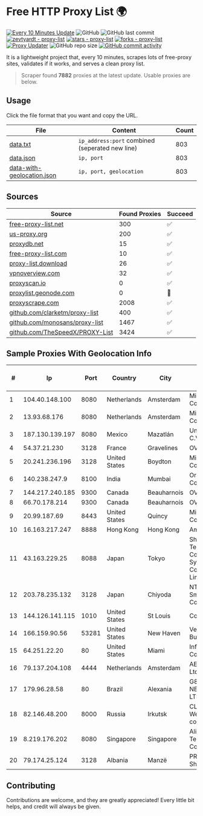 
# Free HTTP Proxy List 🌍

[![Every 10 Minutes Update](https://github.com/mertguvencli/http-proxy-list/actions/workflows/main.yml/badge.svg?branch=main)](https://github.com/mertguvencli/http-proxy-list/actions/workflows/main.yml)
![GitHub](https://img.shields.io/github/license/mertguvencli/http-proxy-list)
![GitHub last commit](https://img.shields.io/github/last-commit/mertguvencli/http-proxy-list)
[![zevtyardt - proxy-list](https://img.shields.io/static/v1?label=zevtyardt&message=proxy-list&color=blue&logo=github)](https://github.com/zevtyardt/proxy-list "Go to GitHub repo")
[![stars - proxy-list](https://img.shields.io/github/stars/zevtyardt/proxy-list?style=social)](https://github.com/zevtyardt/proxy-list)
[![forks - proxy-list](https://img.shields.io/github/forks/zevtyardt/proxy-list?style=social)](https://github.com/zevtyardt/proxy-list)
[![Proxy Updater](https://github.com/zevtyardt/proxy-list/workflows/Proxy%20Updater/badge.svg)](https://github.com/zevtyardt/proxy-list/actions?query=workflow:"Proxy+Updater")
![GitHub repo size](https://img.shields.io/github/repo-size/zevtyardt/proxy-list)
[![GitHub commit activity](https://img.shields.io/github/commit-activity/m/zevtyardt/proxy-list?logo=commits)](https://github.com/zevtyardt/proxy-list/commits/main)

It is a lightweight project that, every 10 minutes, scrapes lots of free-proxy sites, validates if it works, and serves a clean proxy list.

> Scraper found **7882** proxies at the latest update. Usable proxies are below.

## Usage

Click the file format that you want and copy the URL.

|File|Content|Count|
|----|-------|-----|
|[data.txt](https://raw.githubusercontent.com/mertguvencli/http-proxy-list/main/proxy-list/data.txt)|`ip_address:port` combined (seperated new line)|803|
|[data.json](https://raw.githubusercontent.com/mertguvencli/http-proxy-list/main/proxy-list/data.json)|`ip, port`|803|
|[data-with-geolocation.json](https://raw.githubusercontent.com/mertguvencli/http-proxy-list/main/proxy-list/data-with-geolocation.json)|`ip, port, geolocation`|803|

## Sources

|Source|Found Proxies|Succeed|
|------|-------------|-------|
|[free-proxy-list.net](https://free-proxy-list.net)|300|✅|
|[us-proxy.org](https://www.us-proxy.org)|200|✅|
|[proxydb.net](http://proxydb.net)|15|✅|
|[free-proxy-list.com](https://free-proxy-list.com/?page=&port=&type%5B%5D=http&type%5B%5D=https&up_time=0&search=Search)|10|✅|
|[proxy-list.download](https://www.proxy-list.download/HTTP)|26|✅|
|[vpnoverview.com](https://vpnoverview.com/privacy/anonymous-browsing/free-proxy-servers)|32|✅|
|[proxyscan.io](https://www.proxyscan.io)|0|✅|
|[proxylist.geonode.com](https://proxylist.geonode.com/api/proxy-list?limit=300&page=1&sort_by=lastChecked&sort_type=desc&protocols=http,https)|0|🚫|
|[proxyscrape.com](https://api.proxyscrape.com/v2/?request=displayproxies&protocol=http&timeout=10000&country=all&ssl=all&anonymity=all)|2008|✅|
|[github.com/clarketm/proxy-list](https://raw.githubusercontent.com/clarketm/proxy-list/master/proxy-list-raw.txt)|400|✅|
|[github.com/monosans/proxy-list](https://raw.githubusercontent.com/monosans/proxy-list/main/proxies/http.txt)|1467|✅|
|[github.com/TheSpeedX/PROXY-List](https://raw.githubusercontent.com/TheSpeedX/PROXY-List/master/http.txt)|3424|✅|


## Sample Proxies With Geolocation Info

|#|Ip|Port|Country|City|Internet Service Provider|
|-|--|----|-------|----|-------------------------|
|1|104.40.148.100|8080|Netherlands|Amsterdam|Microsoft Corporation|
|2|13.93.68.176|8080|Netherlands|Amsterdam|Microsoft Corporation|
|3|187.130.139.197|8080|Mexico|Mazatlán|Uninet S.A. de C.V.|
|4|54.37.21.230|3128|France|Gravelines|OVH SAS|
|5|20.241.236.196|3128|United States|Boydton|Microsoft Corporation|
|6|140.238.247.9|8100|India|Mumbai|Oracle Corporation|
|7|144.217.240.185|9300|Canada|Beauharnois|OVH SAS|
|8|66.70.178.214|9300|Canada|Beauharnois|OVH SAS|
|9|20.99.187.69|8443|United States|Quincy|Microsoft Corporation|
|10|16.163.217.247|8888|Hong Kong|Hong Kong|Amazon.com|
|11|43.163.229.25|8088|Japan|Tokyo|Shenzhen Tencent Computer Systems Company Limited|
|12|203.78.235.132|3128|Japan|Chiyoda|NTT SmartConnect Corporation|
|13|144.126.141.115|1010|United States|St Louis|Contabo Inc.|
|14|166.159.90.56|53281|United States|New Haven|Verizon Business|
|15|64.251.22.20|80|United States|Miami|Infolink Global Corporation|
|16|79.137.204.108|4444|Netherlands|Amsterdam|AEZA GROUP Ltd|
|17|179.96.28.58|80|Brazil|Alexania|G8 NETWORKS LTDA|
|18|82.146.48.200|8000|Russia|Irkutsk|CLOUD WebDC collocation|
|19|8.219.176.202|8080|Singapore|Singapore|Alibaba (US) Technology Co., Ltd.|
|20|79.174.25.124|3128|Albania|Manzë|PRIAM NET Sh.p.k.|



## Contributing

Contributions are welcome, and they are greatly appreciated! Every
little bit helps, and credit will always be given.

